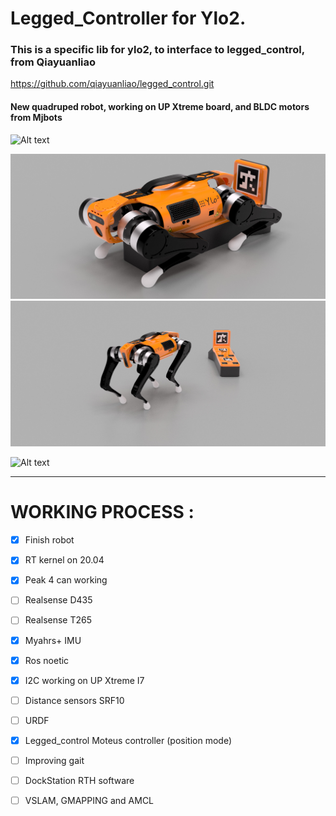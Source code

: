 # Legged_Controller for Ylo2.

### This is a specific lib for ylo2, to interface to legged_control, from Qiayuanliao

https://github.com/qiayuanliao/legged_control.git

#### New quadruped robot, working on UP Xtreme board, and BLDC motors from Mjbots

![Alt text](images/robot/rotation_real.gif?raw=true "Ylo-2 360 rotation on grass")

![Alt text](images/robot/dock2.jpg?raw=true "Ylo-2 on it dockstation")
![Alt text](images/robot/dock4.jpg?raw=true)

![Alt text](images/robot/ylo2_360.gif?raw=true)


----

# WORKING PROCESS :

- [x] Finish robot

- [x] RT kernel on 20.04

- [x] Peak 4 can working

- [ ] Realsense D435

- [ ] Realsense T265

- [x] Myahrs+ IMU

- [x] Ros noetic

- [x] I2C working on UP Xtreme I7

- [ ] Distance sensors SRF10

- [ ] URDF

- [x] Legged_control Moteus controller (position mode)

- [ ] Improving gait

- [ ] DockStation RTH software

- [ ] VSLAM, GMAPPING and AMCL
